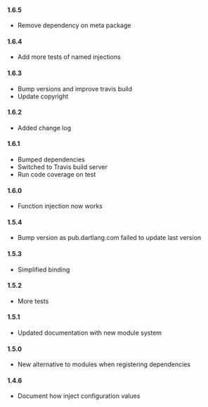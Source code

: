 #### 1.6.5
* Remove dependency on meta package 

#### 1.6.4
* Add more tests of named injections

#### 1.6.3
* Bump versions and improve travis build
* Update copyright

#### 1.6.2
* Added change log

#### 1.6.1
* Bumped dependencies
* Switched to Travis build server
* Run code coverage on test

#### 1.6.0
* Function injection now works

#### 1.5.4
* Bump version as pub.dartlang.com failed to update last version

#### 1.5.3
* Simplified binding

#### 1.5.2
* More tests

#### 1.5.1
* Updated documentation with new module system

#### 1.5.0
* New alternative to modules when registering dependencies

#### 1.4.6
* Document how inject configuration values
